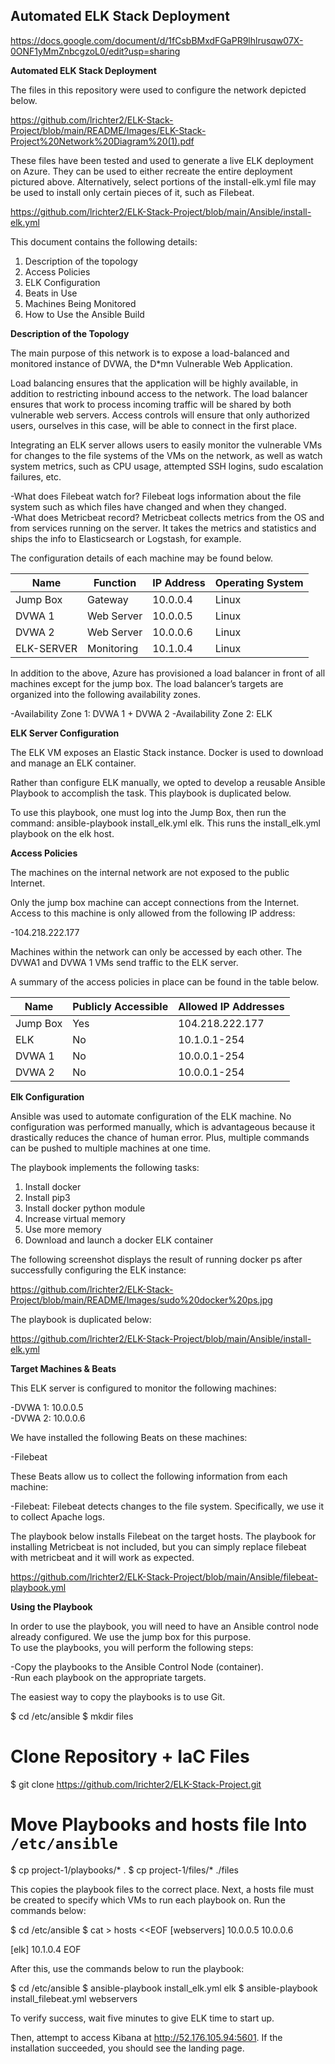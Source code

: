 ## Automated ELK Stack Deployment

https://docs.google.com/document/d/1fCsbBMxdFGaPR9lhlrusqw07X-0ONF1yMmZnbcgzoL0/edit?usp=sharing

**Automated ELK Stack Deployment**

The files in this repository were used to configure the network depicted below.

https://github.com/lrichter2/ELK-Stack-Project/blob/main/README/Images/ELK-Stack-Project%20Network%20Diagram%20(1).pdf

These files have been tested and used to generate a live ELK deployment on Azure. They can be used to either recreate the entire deployment pictured above. Alternatively, select portions of the install-elk.yml file may be used to install only certain pieces of it, such as Filebeat.

https://github.com/lrichter2/ELK-Stack-Project/blob/main/Ansible/install-elk.yml

This document contains the following details:

1.  Description of the topology  
2.  Access Policies  
3.  ELK Configuration  
4.  Beats in Use  
5.  Machines Being Monitored  
6.  How to Use the Ansible Build  

**Description of the Topology**

The main purpose of this network is to expose a load-balanced and monitored instance of DVWA, the D*mn Vulnerable Web Application.

Load balancing ensures that the application will be highly available, in addition to restricting inbound access to the network.  The load balancer ensures that work to process incoming traffic will be shared by both vulnerable web servers.  Access controls will ensure that only authorized users, ourselves in this case, will be able to connect in the first place.

Integrating an ELK server allows users to easily monitor the vulnerable VMs for changes to the file systems of the VMs on the network, as well as watch system metrics, such as CPU usage, attempted SSH logins, sudo escalation failures, etc.

-What does Filebeat watch for?  Filebeat logs information about the file system such as which files have changed and when they changed.  
-What does Metricbeat record?  Metricbeat collects metrics from the OS and from services running on the server.  It takes the metrics and statistics and ships the info to Elasticsearch or Logstash, for example.

The configuration details of each machine may be found below.

| Name       | Function   | IP Address | Operating System |
|------------|------------|------------|------------------|
| Jump Box   | Gateway    | 10.0.0.4   | Linux            |
| DVWA 1     | Web Server | 10.0.0.5   | Linux            |
| DVWA 2     | Web Server | 10.0.0.6   | Linux            |
| ELK-SERVER | Monitoring | 10.1.0.4   | Linux            |

In addition to the above, Azure has provisioned a load balancer in front of all machines except for the jump box.  The load balancer’s targets are organized into the following availability zones.

-Availability Zone 1:  DVWA 1 + DVWA 2
-Availability Zone 2:  ELK

**ELK Server Configuration**

The ELK VM exposes an Elastic Stack instance. Docker is used to download and manage an ELK container.

Rather than configure ELK manually, we opted to develop a reusable Ansible Playbook to accomplish the task. This playbook is duplicated below.

To use this playbook, one must log into the Jump Box, then run the command: ansible-playbook install_elk.yml elk. This runs the install_elk.yml playbook on the elk host.

**Access Policies**

The machines on the internal network are not exposed to the public Internet.

Only the jump box machine can accept connections from the Internet. Access to this machine is only allowed from the following IP address:

-104.218.222.177

Machines within the network can only be accessed by each other.  The DVWA1 and DVWA 1 VMs send traffic to the ELK server.

A summary of the access policies in place can be found in the table below.

| Name     | Publicly Accessible | Allowed IP Addresses |
|----------|---------------------|----------------------|
| Jump Box | Yes                 | 104.218.222.177      |
| ELK      | No                  | 10.1.0.1-254         |
| DVWA 1   | No                  | 10.0.0.1-254         |
| DVWA 2   | No                  | 10.0.0.1-254         |

**Elk Configuration**

Ansible was used to automate configuration of the ELK machine. No configuration was performed manually, which is advantageous because it drastically reduces the chance of human error.  Plus, multiple commands can be pushed to multiple machines at one time.

The playbook implements the following tasks:

1. Install docker  
2. Install pip3  
3. Install docker python module  
4. Increase virtual memory  
5. Use more memory  
6. Download and launch a docker ELK container  
  
The following screenshot displays the result of running docker ps after successfully configuring the ELK instance:

https://github.com/lrichter2/ELK-Stack-Project/blob/main/README/Images/sudo%20docker%20ps.jpg

The playbook is duplicated below:

https://github.com/lrichter2/ELK-Stack-Project/blob/main/Ansible/install-elk.yml
 
**Target Machines & Beats**

This ELK server is configured to monitor the following machines:

-DVWA 1:  10.0.0.5  
-DVWA 2:  10.0.0.6  
  
We have installed the following Beats on these machines:

-Filebeat

These Beats allow us to collect the following information from each machine:

-Filebeat:  Filebeat detects changes to the file system.  Specifically, we use it to collect Apache logs.

The playbook below installs Filebeat on the target hosts.  The playbook for installing Metricbeat is not included, but you can simply replace filebeat with metricbeat and it will work as expected.

https://github.com/lrichter2/ELK-Stack-Project/blob/main/Ansible/filebeat-playbook.yml

**Using the Playbook**

In order to use the playbook, you will need to have an Ansible control node already configured. We use the jump box for this purpose.  
To use the playbooks, you will perform the following steps:

-Copy the playbooks to the Ansible Control Node (container).  
-Run each playbook on the appropriate targets.  

The easiest way to copy the playbooks is to use Git.

$ cd /etc/ansible
$ mkdir files
# Clone Repository + IaC Files
$ git clone https://github.com/lrichter2/ELK-Stack-Project.git
# Move Playbooks and hosts file Into `/etc/ansible`
$ cp project-1/playbooks/* .
$ cp project-1/files/* ./files

This copies the playbook files to the correct place.
Next, a hosts file must be created to specify which VMs to run each playbook on. Run the commands below:

$ cd /etc/ansible
$ cat > hosts <<EOF
[webservers]
10.0.0.5
10.0.0.6

[elk]
10.1.0.4
EOF

After this, use the commands below to run the playbook:

$ cd /etc/ansible
$ ansible-playbook install_elk.yml elk
$ ansible-playbook install_filebeat.yml webservers

To verify success, wait five minutes to give ELK time to start up.

Then, attempt to access Kibana at http://52.176.105.94:5601.  If the installation succeeded, you should see the landing page.

